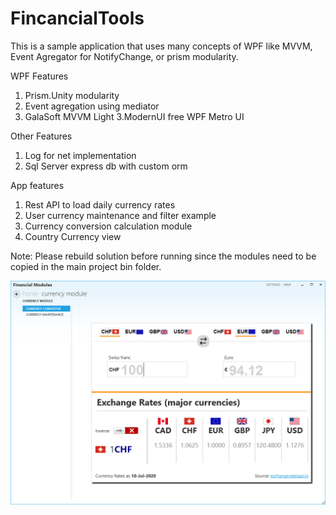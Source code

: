 # FincancialTools
This is a sample application that uses many concepts of WPF like MVVM, Event Agregator for NotifyChange, or prism modularity.

WPF Features
1. Prism.Unity modularity
2. Event agregation using mediator
3. GalaSoft MVVM Light
3.ModernUI free WPF Metro UI

Other Features
1. Log for net implementation
2. Sql Server express db with custom orm

App features
1. Rest API to load daily currency rates
2. User currency maintenance and filter example
3. Currency conversion calculation module
4. Country Currency view

Note: Please rebuild solution before running since the modules need to be copied in the main project bin folder.

![Currency page screen](https://github.com/ikemyle/FincancialTools/blob/master/CurrencyModule.png?raw=true)
